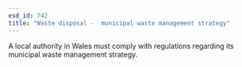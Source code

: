 ```yaml
---
esd_id: 742
title: "Waste disposal -  municipal waste management strategy"
---
```


A local authority in Wales must comply with regulations regarding its municipal waste management strategy.

